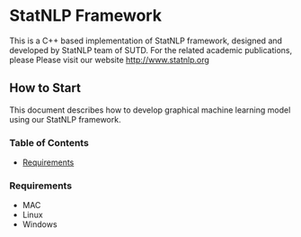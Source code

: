 # StatNLP Framework

This is a C++ based implementation of StatNLP framework, designed and developed by StatNLP team of SUTD. For the related academic publications, please Please visit our website http://www.statnlp.org

## How to Start

This document describes how to develop graphical machine learning model using our StatNLP framework.

### Table of Contents
- [Requirements](#requirements)

### Requirements
* MAC
* Linux
* Windows